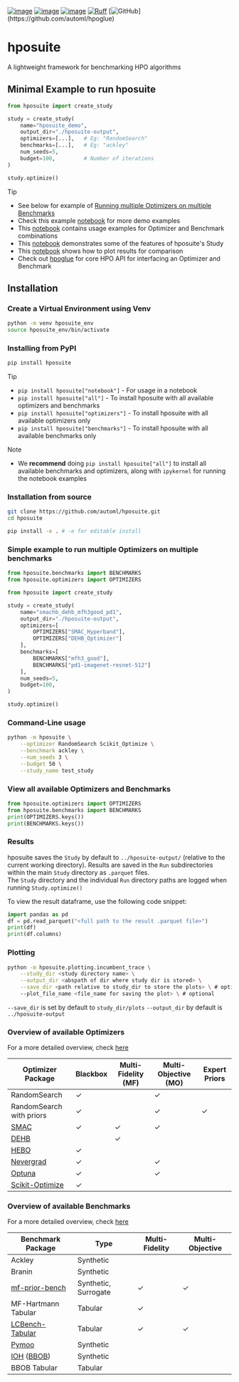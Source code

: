 [![image](https://img.shields.io/pypi/v/hposuite.svg)](https://pypi.python.org/pypi/hposuite)
[![image](https://img.shields.io/pypi/l/hposuite)](https://pypi.python.org/pypi/hposuite)
[![image](https://img.shields.io/pypi/pyversions/hposuite.svg)](https://pypi.python.org/pypi/hposuite)
[![Ruff](https://img.shields.io/endpoint?url=https://raw.githubusercontent.com/astral-sh/ruff/main/assets/badge/v2.json)](https://github.com/astral-sh/ruff)
[![GitHub](https://img.shields.io/badge/GitHub-hpoglue-rgb(50,50,200)?logo=github&logoColor=white)](https://github.com/automl/hpoglue)

# hposuite
A lightweight framework for benchmarking HPO algorithms

## Minimal Example to run hposuite

```python
from hposuite import create_study

study = create_study(
    name="hposuite_demo",
    output_dir="./hposuite-output",
    optimizers=[...],   # Eg: "RandomSearch"
    benchmarks=[...],   # Eg: "ackley"
    num_seeds=5,
    budget=100,         # Number of iterations
)

study.optimize()
```

> [!TIP]
> * See below for example of [Running multiple Optimizers on multiple Benchmarks](#Simple-example-to-run-multiple-Optimizers-on-multiple-benchmarks)
> * Check this example [notebook](https://github.com/automl/hposuite/blob/main/examples/hposuite_demo.ipynb) for more demo examples
> * This [notebook](https://github.com/automl/hposuite/blob/main/examples/opt_bench_usage_examples.ipynb) contains usage examples for Optimizer and Benchmark combinations
> * This [notebook](https://github.com/automl/hposuite/blob/main/examples/study_usage_examples.ipynb) demonstrates some of the features of hposuite's Study
> * This [notebook](https://github.com/automl/hposuite/blob/main/examples/plots_and_comparisons.ipynb) shows how to plot results for comparison
> * Check out [hpoglue](https://github.com/automl/hpoglue) for core HPO API for interfacing an Optimizer and Benchmark

## Installation

### Create a Virtual Environment using Venv
```bash
python -m venv hposuite_env
source hposuite_env/bin/activate
```
### Installing from PyPI

```bash
pip install hposuite
```

> [!TIP]
> * `pip install hposuite["notebook"]` - For usage in a notebook
> * `pip install hposuite["all"]` - To install hposuite with all available optimizers and benchmarks
> * `pip install hposuite["optimizers"]` - To install hposuite with all available optimizers only
> * `pip install hposuite["benchmarks"]` - To install hposuite with all available benchmarks only


> [!NOTE]
> * We **recommend** doing `pip install hposuite["all"]` to install all available benchmarks and optimizers, along with `ipykernel` for running the notebook examples

### Installation from source

```bash
git clone https://github.com/automl/hposuite.git
cd hposuite

pip install -e . # -e for editable install
```


### Simple example to run multiple Optimizers on multiple benchmarks

```python
from hposuite.benchmarks import BENCHMARKS
from hposuite.optimizers import OPTIMIZERS

from hposuite import create_study

study = create_study(
    name="smachb_dehb_mfh3good_pd1",
    output_dir="./hposuite-output",
    optimizers=[
        OPTIMIZERS["SMAC_Hyperband"],
        OPTIMIZERS["DEHB_Optimizer"]
    ],
    benchmarks=[
        BENCHMARKS["mfh3_good"],
        BENCHMARKS["pd1-imagenet-resnet-512"]
    ],
    num_seeds=5,
    budget=100,
)

study.optimize()

```

### Command-Line usage

```bash
python -m hposuite \
    --optimizer RandomSearch Scikit_Optimize \
    --benchmark ackley \
    --num_seeds 3 \
    --budget 50 \
    --study_name test_study
```

### View all available Optimizers and Benchmarks


```python 
from hposuite.optimizers import OPTIMIZERS
from hposuite.benchmarks import BENCHMARKS
print(OPTIMIZERS.keys())
print(BENCHMARKS.keys())
```



### Results

hposuite saves the `Study` by default to `../hposuite-output/` (relative to the current working directory).
Results are saved in the `Run` subdirectories within the main `Study` directory as `.parquet` files. \
The `Study` directory and the individual `Run` directory paths are logged when running `Study.optimize()`

To view the result dataframe, use the following code snippet:
```python
import pandas as pd
df = pd.read_parquet("<full path to the result .parquet file>")
print(df)
print(df.columns)
```

### Plotting

```bash
python -m hposuite.plotting.incumbent_trace \
    --study_dir <study directory name> \
    --output_dir <abspath of dir where study dir is stored> \
    --save_dir <path relative to study_dir to store the plots> \ # optional
    --plot_file_name <file_name for saving the plot> \ # optional
```

`--save_dir` is set by default to `study_dir/plots`
`--output_dir` by default is `../hposuite-output`



### Overview of available Optimizers

For a more detailed overview, check [here](https://github.com/automl/hposuite/blob/main/hposuite/optimizers/README.md)

| Optimizer Package                                                     | Blackbox | Multi-Fidelity (MF) | Multi-Objective (MO) | Expert Priors |
|-----------------------------------------------------------------------|----------|---------------------|----------------------|---------------|
| RandomSearch                                                          | ✓        |                     | ✓                    |               |
| RandomSearch with priors                                              | ✓        |                     | ✓                    | ✓             |
| [SMAC](https://github.com/automl/SMAC3)                               | ✓        | ✓                   | ✓                    |               |
| [DEHB](https://github.com/automl/DEHB)                                |          | ✓                   |                      |               |
| [HEBO](https://github.com/huawei-noah/HEBO)                           | ✓        |                     |                      |               |
| [Nevergrad](https://github.com/facebookresearch/nevergrad)            | ✓        |                     | ✓                    |               |
| [Optuna](https://github.com/optuna/optuna)                            | ✓        |                     | ✓                    |               |
| [Scikit-Optimize](https://github.com/scikit-optimize/scikit-optimize) | ✓        |                     |                      |               |






### Overview of available Benchmarks

For a more detailed overview, check [here](https://github.com/automl/hposuite/blob/main/hposuite/benchmarks/README.md)

| Benchmark Package                            | Type       | Multi-Fidelity | Multi-Objective |
|----------------------------------------------|------------|----------------|-----------------|
| Ackley                                       | Synthetic  |    |    |
| Branin                                       | Synthetic  |    |    |
| [mf-prior-bench](https://github.com/automl/mf-prior-bench)          | Synthetic, Surrogate  | ✓  |  ✓  |
| MF-Hartmann Tabular                          | Tabular    | ✓  |    | 
| [LCBench-Tabular](https://github.com/automl/LCBench)              | Tabular    | ✓  | ✓  |
| [Pymoo](https://pymoo.org/)                  | Synthetic  |    |    | 
| [IOH](https://iohprofiler.github.io/) ([BBOB](https://numbbo.github.io/coco/testsuites/bbob))                | Synthetic  |    |    |
| BBOB Tabular                                 | Tabular    |    |    |

